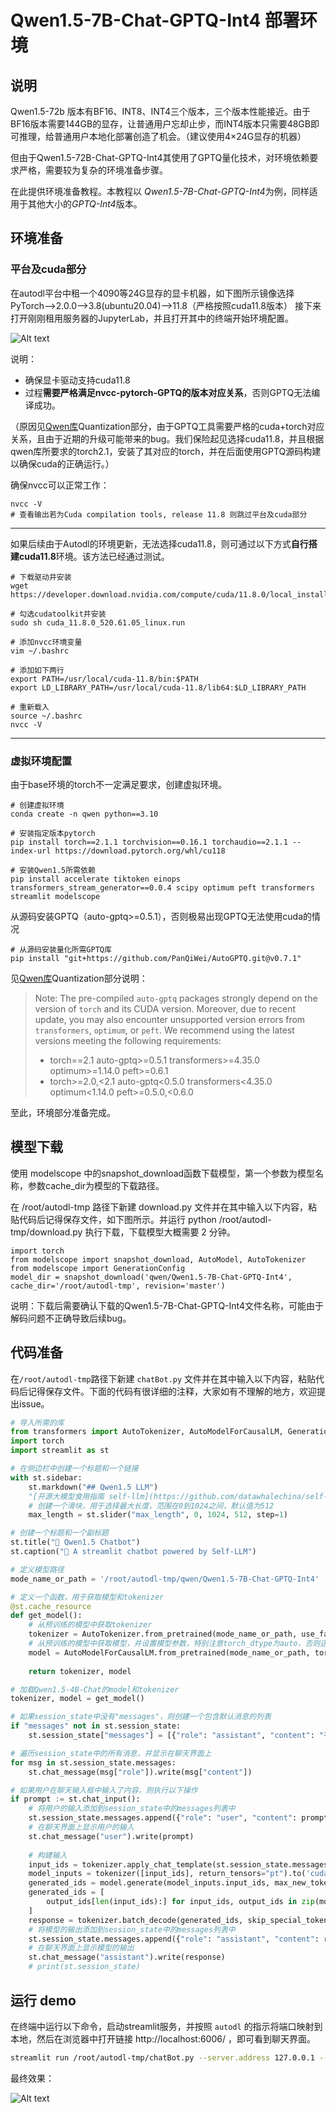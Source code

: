 # Qwen1.5-7B-Chat-GPTQ-Int4 部署环境

## 说明

Qwen1.5-72b 版本有BF16、INT8、INT4三个版本，三个版本性能接近。由于BF16版本需要144GB的显存，让普通用户忘却止步，而INT4版本只需要48GB即可推理，给普通用户本地化部署创造了机会。（建议使用4×24G显存的机器）

但由于Qwen1.5-72B-Chat-GPTQ-Int4其使用了GPTQ量化技术，对环境依赖要求严格，需要较为复杂的环境准备步骤。

在此提供环境准备教程。本教程以 *Qwen1.5-7B-Chat-GPTQ-Int4*为例，同样适用于其他大小的*GPTQ-Int4*版本。

## 环境准备

### 平台及cuda部分

在autodl平台中租一个4090等24G显存的显卡机器，如下图所示镜像选择PyTorch-->2.0.0-->3.8(ubuntu20.04)-->11.8（严格按照cuda11.8版本）
接下来打开刚刚租用服务器的JupyterLab，并且打开其中的终端开始环境配置。


![Alt text](images/Qwen1.5-7b-gptq-int4-1.png)

说明：
- 确保显卡驱动支持cuda11.8
- 过程**需要严格满足nvcc-pytorch-GPTQ的版本对应关系**，否则GPTQ无法编译成功。

（原因见[Qwen库](https://github.com/QwenLM/Qwen?tab=readme-ov-file)Quantization部分，由于GPTQ工具需要严格的cuda+torch对应关系，且由于近期的升级可能带来的bug。我们保险起见选择cuda11.8，并且根据qwen库所要求的torch2.1，安装了其对应的torch，并在后面使用GPTQ源码构建以确保cuda的正确运行。）

确保nvcc可以正常工作：
```shell
nvcc -V
# 查看输出若为Cuda compilation tools, release 11.8 则跳过平台及cuda部分
```
---
如果后续由于Autodl的环境更新，无法选择cuda11.8，则可通过以下方式**自行搭建cuda11.8**环境。该方法已经通过测试。
```shell
# 下载驱动并安装
wget https://developer.download.nvidia.com/compute/cuda/11.8.0/local_installers/cuda_11.8.0_520.61.05_linux.run

# 勾选cudatoolkit并安装
sudo sh cuda_11.8.0_520.61.05_linux.run

# 添加nvcc环境变量
vim ~/.bashrc 

# 添加如下两行
export PATH=/usr/local/cuda-11.8/bin:$PATH
export LD_LIBRARY_PATH=/usr/local/cuda-11.8/lib64:$LD_LIBRARY_PATH

# 重新载入
source ~/.bashrc 
nvcc -V 
```
--- 

### 虚拟环境配置
由于base环境的torch不一定满足要求，创建虚拟环境。
```shell
# 创建虚拟环境
conda create -n qwen python==3.10

# 安装指定版本pytorch
pip install torch==2.1.1 torchvision==0.16.1 torchaudio==2.1.1 --index-url https://download.pytorch.org/whl/cu118

# 安装Qwen1.5所需依赖
pip install accelerate tiktoken einops transformers_stream_generator==0.0.4 scipy optimum peft transformers streamlit modelscope
```

从源码安装GPTQ（auto-gptq>=0.5.1），否则极易出现GPTQ无法使用cuda的情况
```shell
# 从源码安装量化所需GPTQ库
pip install "git+https://github.com/PanQiWei/AutoGPTQ.git@v0.7.1"

```
见[Qwen库](https://github.com/QwenLM/Qwen?tab=readme-ov-file)Quantization部分说明：

> Note: The pre-compiled `auto-gptq` packages strongly depend on the version of `torch` and its CUDA version. Moreover, due to recent update, 
> you may also encounter unsupported version errors from `transformers`, `optimum`, or `peft`.
> We recommend using the latest versions meeting the following requirements:
> - torch==2.1 auto-gptq>=0.5.1 transformers>=4.35.0 optimum>=1.14.0 peft>=0.6.1
> - torch>=2.0,<2.1 auto-gptq<0.5.0 transformers<4.35.0 optimum<1.14.0 peft>=0.5.0,<0.6.0

至此，环境部分准备完成。

## 模型下载
使用 modelscope 中的snapshot_download函数下载模型，第一个参数为模型名称，参数cache_dir为模型的下载路径。

在 /root/autodl-tmp 路径下新建 download.py 文件并在其中输入以下内容，粘贴代码后记得保存文件，如下图所示。并运行 python /root/autodl-tmp/download.py 执行下载，下载模型大概需要 2 分钟。

```
import torch
from modelscope import snapshot_download, AutoModel, AutoTokenizer
from modelscope import GenerationConfig
model_dir = snapshot_download('qwen/Qwen1.5-7B-Chat-GPTQ-Int4', cache_dir='/root/autodl-tmp', revision='master')
```
说明：下载后需要确认下载的Qwen1.5-7B-Chat-GPTQ-Int4文件名称，可能由于解码问题不正确导致后续bug。
## 代码准备

在`/root/autodl-tmp`路径下新建 `chatBot.py` 文件并在其中输入以下内容，粘贴代码后记得保存文件。下面的代码有很详细的注释，大家如有不理解的地方，欢迎提出issue。

```python
# 导入所需的库
from transformers import AutoTokenizer, AutoModelForCausalLM, GenerationConfig
import torch
import streamlit as st

# 在侧边栏中创建一个标题和一个链接
with st.sidebar:
    st.markdown("## Qwen1.5 LLM")
    "[开源大模型食用指南 self-llm](https://github.com/datawhalechina/self-llm.git)"
    # 创建一个滑块，用于选择最大长度，范围在0到1024之间，默认值为512
    max_length = st.slider("max_length", 0, 1024, 512, step=1)

# 创建一个标题和一个副标题
st.title("💬 Qwen1.5 Chatbot")
st.caption("🚀 A streamlit chatbot powered by Self-LLM")

# 定义模型路径
mode_name_or_path = '/root/autodl-tmp/qwen/Qwen1.5-7B-Chat-GPTQ-Int4'

# 定义一个函数，用于获取模型和tokenizer
@st.cache_resource
def get_model():
    # 从预训练的模型中获取tokenizer
    tokenizer = AutoTokenizer.from_pretrained(mode_name_or_path, use_fast=False)
    # 从预训练的模型中获取模型，并设置模型参数，特别注意torch_dtype为auto，否则送入device数据类型不一致
    model = AutoModelForCausalLM.from_pretrained(mode_name_or_path, torch_dtype="auto",  device_map="auto")
  
    return tokenizer, model

# 加载Qwen1.5-4B-Chat的model和tokenizer
tokenizer, model = get_model()

# 如果session_state中没有"messages"，则创建一个包含默认消息的列表
if "messages" not in st.session_state:
    st.session_state["messages"] = [{"role": "assistant", "content": "有什么可以帮您的？"}]

# 遍历session_state中的所有消息，并显示在聊天界面上
for msg in st.session_state.messages:
    st.chat_message(msg["role"]).write(msg["content"])

# 如果用户在聊天输入框中输入了内容，则执行以下操作
if prompt := st.chat_input():
    # 将用户的输入添加到session_state中的messages列表中
    st.session_state.messages.append({"role": "user", "content": prompt})
    # 在聊天界面上显示用户的输入
    st.chat_message("user").write(prompt)
    
    # 构建输入     
    input_ids = tokenizer.apply_chat_template(st.session_state.messages,tokenize=False,add_generation_prompt=True)
    model_inputs = tokenizer([input_ids], return_tensors="pt").to('cuda')
    generated_ids = model.generate(model_inputs.input_ids, max_new_tokens=512)
    generated_ids = [
        output_ids[len(input_ids):] for input_ids, output_ids in zip(model_inputs.input_ids, generated_ids)
    ]
    response = tokenizer.batch_decode(generated_ids, skip_special_tokens=True)[0]
    # 将模型的输出添加到session_state中的messages列表中
    st.session_state.messages.append({"role": "assistant", "content": response})
    # 在聊天界面上显示模型的输出
    st.chat_message("assistant").write(response)
    # print(st.session_state)
```


## 运行 demo

在终端中运行以下命令，启动streamlit服务，并按照 `autodl` 的指示将端口映射到本地，然后在浏览器中打开链接 http://localhost:6006/ ，即可看到聊天界面。

```bash
streamlit run /root/autodl-tmp/chatBot.py --server.address 127.0.0.1 --server.port 6006
```
最终效果：

![Alt text](images/Qwen1.5-7b-gptq-int4-2.png)





